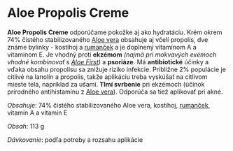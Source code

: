Aloe Propolis Creme
===================

**Aloe Propolis Creme** odporúčame pokožke aj ako hydratáciu. Krém okrem 74%
čistého stabilizovaného [Aloe vera](/aloe-vera-bozsky-liek) obsahuje aj včelí
propolis, dve známe bylinky - kostihoj a [rumanček](/sip/bylinky/rumancek-kamilkovy)
a je doplnený vitamínom A a vitamínom E. Je vhodný proti **ekzémom** *(najmä pri
mokvavých exémoch vhodné kombinovať s [Aloe
First](/produkty-FLP/aloe-first))* a **psoriáze**. Má
**antibiotické** účinky a vďaka obsahu propolisu sa znižuje riziko infekcie.
Približne 2% populácie je citlivé na lanolín a propolis, takže aplikáciu treba
vyskúšať na citlivom mieste tela, napríklad za ušami. **Tlmí svrbenie** pri
ekzémoch (účinok prírodného antihistamínu z [Aloe
vera](/aloe-vera-bozsky-liek)). Odporúča sa tiež aplikovať pri akné.

*Obsahuje*: 74% čistého stabilizovaného Aloe vera, kostihoj,
[rumanček](/sip/bylinky/rumancek-kamilkovy), vitamín A a vitamín E

*Obsah*: 113 g

*Dávkovanie*: podľa potreby a rozsahu aplikácie


